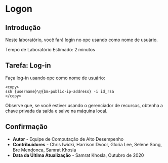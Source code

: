 # Logon

## Introdução

Neste laboratório, você fará login no opc usando como nome de usuário.

Tempo de Laboratório Estimado: 2 minutos

## Tarefa: Log-in

Faça log-in usando opc como nome de usuário:

    <copy>
    ssh {username}\@{bm-public-ip-address} -i id_rsa
    </copy>
    

Observe que, se você estiver usando o gerenciador de recursos, obtenha a chave privada da saída e salve na máquina local.

## Confirmação

*   **Autor** - Equipe de Computação de Alto Desempenho
*   **Contribuidores** - Chris Iwicki, Harrison Dvoor, Gloria Lee, Selene Song, Bre Mendonca, Samrat Khosla
*   **Data da Última Atualização** - Samrat Khosla, Outubro de 2020